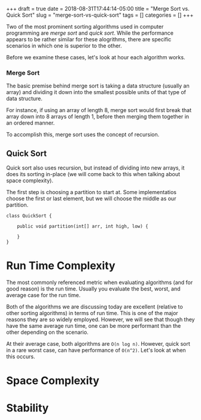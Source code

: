 +++ 
draft = true
date = 2018-08-31T17:44:14-05:00
title = "Merge Sort vs. Quick Sort"
slug = "merge-sort-vs-quick-sort" 
tags = []
categories = []
+++

Two of the most prominent sorting algorithms used in computer programming are *merge sort* and *quick sort*. While the performance appears to be rather similar for these alogrithms, there are specific scenarios in which one is superior to the other.

Before we examine these cases, let's look at hour each algorithm works.

### Merge Sort

The basic premise behind merge sort is taking a data structure (usually an array) and dividing it down into the smallest possible units of that type of data structure.

For instance, if using an array of length 8, merge sort would first break that array down into 8 arrays of length 1, before then merging them together in an ordered manner.

To accomplish this, merge sort uses the concept of recursion.

## Quick Sort

Quick sort also uses recursion, but instead of dividing into new arrays, it does its sorting in-place (we will come back to this when talking about space complexity).

The first step is choosing a partition to start at. Some implementatios choose the first or last element, but we will choose the middle as our partition.

```
class QuickSort {

    public void partition(int[] arr, int high, low) {
        
    }
}
```

# Run Time Complexity

The most commonly referenced metric when evaluating algorithms (and for good reason) is the run time. Usually you evaluate the best, worst, and average case for the run time.

Both of the algorithms we are discussing today are excellent (relative to other sorting algorithms) in terms of run time. This is one of the major reasons they are so widely employed. However, we will see that though they have the same average run time, one can be more performant than the other depending on the scenario.

At their average case, both algorithms are ```O(n log n)```. However, quick sort in a rare worst case, can have performance of ```O(n^2)```. Let's look at when this occurs.



# Space Complexity

# Stability